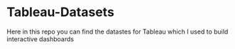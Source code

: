 # Tableau-Datasets #        

Here in this repo you can find the datastes for Tableau which I used to build interactive dashboards    
  
  
   
 
 
 
